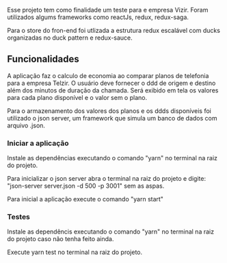Esse projeto tem como finalidade um teste para e empresa Vizir.
Foram utilizados algums frameworks como reactJs, redux, redux-saga.

Para o store do fron-end foi utlizada a estrutura redux escalável com ducks organizadas no duck pattern e redux-sauce.

## Funcionalidades

A aplicação faz o calculo de economia ao comparar planos de telefonia para a empresa Telzir.
O usuário deve fornecer o ddd de origem e destino além dos minutos de duração da chamada.
Será exibido em tela os valores para cada plano disponível e o valor sem o plano.

Para o armazenamento dos valores dos planos e os ddds disponíveis foi utilizado o json server, um framework que simula um banco de dados com arquivo .json.

### Iniciar a aplicação

Instale as dependências executando o comando "yarn" no terminal na raiz do projeto.

Para inicializar o json server abra o terminal na raiz do projeto e digite:
"json-server server.json -d 500 -p 3001" sem as aspas.

Para inicial a aplicação execute o comando "yarn start"

### Testes

Instale as dependêncis executando o comando "yarn" no terminal na raiz do projeto caso não tenha feito ainda.

Execute yarn test no terminal na raiz do projeto.
